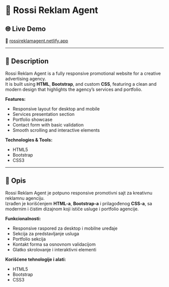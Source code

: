 # 🎨 Rossi Reklam Agent
## 🌐 Live Demo
🔗 [rossireklamagent.netlify.app](https://rossireklamagent.netlify.app/)

---

## 📜 Description  
Rossi Reklam Agent is a fully responsive promotional website for a creative advertising agency.  
It is built using **HTML**, **Bootstrap**, and custom **CSS**, featuring a clean and modern design that highlights the agency’s services and portfolio.  

**Features:**  
- Responsive layout for desktop and mobile  
- Services presentation section  
- Portfolio showcase  
- Contact form with basic validation  
- Smooth scrolling and interactive elements  

**Technologies & Tools:**  
- HTML5  
- Bootstrap  
- CSS3  

---

## 📜 Opis  
Rossi Reklam Agent je potpuno responsive promotivni sajt za kreativnu reklamnu agenciju.  
Izrađen je korišćenjem **HTML-a**, **Bootstrap-a** i prilagođenog **CSS-a**, sa modernim i čistim dizajnom koji ističe usluge i portfolio agencije.  

**Funkcionalnosti:**  
- Responsive raspored za desktop i mobilne uređaje  
- Sekcija za predstavljanje usluga  
- Portfolio sekcija  
- Kontakt forma sa osnovnom validacijom  
- Glatko skrolovanje i interaktivni elementi  

**Korišćene tehnologije i alati:**  
- HTML5  
- Bootstrap  
- CSS3  
